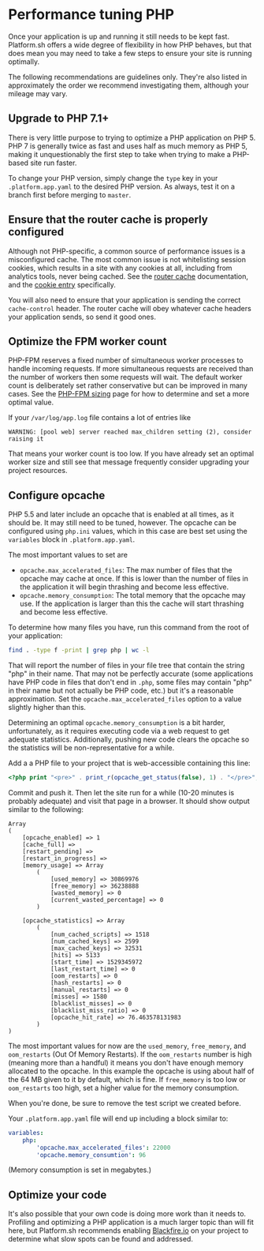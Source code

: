 # Performance tuning PHP

Once your application is up and running it still needs to be kept fast.  Platform.sh offers a wide degree of flexibility in how PHP behaves, but that does mean you may need to take a few steps to ensure your site is running optimally.

The following recommendations are guidelines only.  They're also listed in approximately the order we recommend investigating them, although your mileage may vary.

## Upgrade to PHP 7.1+

There is very little purpose to trying to optimize a PHP application on PHP 5.  PHP 7 is generally twice as fast and uses half as much memory as PHP 5, making it unquestionably the first step to take when trying to make a PHP-based site run faster.

To change your PHP version, simply change the `type` key in your `.platform.app.yaml` to the desired PHP version.  As always, test it on a branch first before merging to `master`.

## Ensure that the router cache is properly configured

Although not PHP-specific, a common source of performance issues is a misconfigured cache.  The most common issue is not whitelisting session cookies, which results in a site with any cookies at all, including from analytics tools, never being cached.  See the [router cache](/configuration/routes/cache.md) documentation, and the [cookie entry](/configuration/routes/cache.md#cookies) specifically.

You will also need to ensure that your application is sending the correct `cache-control` header.  The router cache will obey whatever cache headers your application sends, so send it good ones.

## Optimize the FPM worker count

PHP-FPM reserves a fixed number of simultaneous worker processes to handle incoming requests.  If more simultaneous requests are received than the number of workers then some requests will wait.  The default worker count is deliberately set rather conservative but can be improved in many cases.  See the [PHP-FPM sizing](/languages/php/fpm.md) page for how to determine and set a more optimal value.

If your `/var/log/app.log` file contains a lot of entries like 

```
WARNING: [pool web] server reached max_children setting (2), consider raising it
```

That means your worker count is too low.  If you have already set an optimal worker size and still see that message frequently consider upgrading your project resources.

## Configure opcache

PHP 5.5 and later include an opcache that is enabled at all times, as it should be.  It may still need to be tuned, however.  The opcache can be configured using `php.ini` values, which in this case are best set using the `variables` block in `.platform.app.yaml`.

The most important values to set are 

* `opcache.max_accelerated_files`: The max number of files that the opcache may cache at once.  If this is lower than the number of files in the application it will begin thrashing and become less effective.
* `opcache.memory_consumption`: The total memory that the opcache may use.  If the application is larger than this the cache will start thrashing and become less effective.

To determine how many files you have, run this command from the root of your application:

```bash
find . -type f -print | grep php | wc -l
```

That will report the number of files in your file tree that contain the string "php" in their name.  That may not be perfectly accurate (some applications have PHP code in files that don't end in `.php`, some files may contain "php" in their name but not actually be PHP code, etc.) but it's a reasonable approximation.  Set the `opcache.max_accelerated_files` option to a value slightly higher than this.

Determining an optimal `opcache.memory_consumption` is a bit harder, unfortunately, as it requires executing code via a web request to get adequate statistics.  Additionally, pushing new code clears the opcache so the statistics will be non-representative for a while.

Add a a PHP file to your project that is web-accessible containing this line:

```php
<?php print "<pre>" . print_r(opcache_get_status(false), 1) . "</pre>";
```

Commit and push it.  Then let the site run for a while (10-20 minutes is probably adequate) and visit that page in a browser.  It should show output similar to the following:

``` 
Array
(
    [opcache_enabled] => 1
    [cache_full] => 
    [restart_pending] => 
    [restart_in_progress] => 
    [memory_usage] => Array
        (
            [used_memory] => 30869976
            [free_memory] => 36238888
            [wasted_memory] => 0
            [current_wasted_percentage] => 0
        )

    [opcache_statistics] => Array
        (
            [num_cached_scripts] => 1518
            [num_cached_keys] => 2599
            [max_cached_keys] => 32531
            [hits] => 5133
            [start_time] => 1529345972
            [last_restart_time] => 0
            [oom_restarts] => 0
            [hash_restarts] => 0
            [manual_restarts] => 0
            [misses] => 1580
            [blacklist_misses] => 0
            [blacklist_miss_ratio] => 0
            [opcache_hit_rate] => 76.463578131983
        )
)
```

The most important values for now are the `used_memory`, `free_memory`, and `oom_restarts` (Out Of Memory Restarts).  If the `oom_restarts` number is high (meaning more than a handful) it means you don't have enough memory allocated to the opcache.  In this example the opcache is using about half of the 64 MB given to it by default, which is fine.  If `free_memory` is too low or `oom_restarts` too high, set a higher value for the memory consumption.

When you're done, be sure to remove the test script we created before.

Your `.platform.app.yaml` file will end up including a block similar to:

```yaml
variables:
    php:
        'opcache.max_accelerated_files': 22000
        'opcache.memory_consumtion': 96
```

(Memory consumption is set in megabytes.)

## Optimize your code

It's also possible that your own code is doing more work than it needs to.  Profiling and optimizing a PHP application is a much larger topic than will fit here, but Platform.sh recommends enabling [Blackfire.io](/administration/integrations/blackfire.md) on your project to determine what slow spots can be found and addressed.

